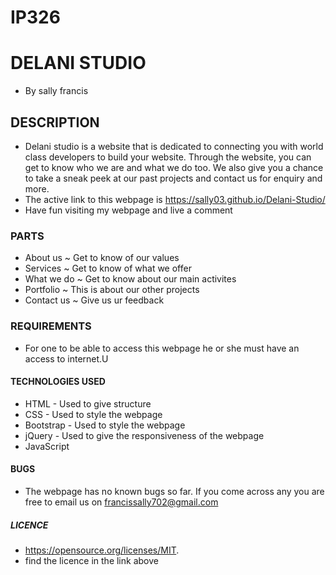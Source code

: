 # IP326
# DELANI STUDIO
* By sally francis
## DESCRIPTION
* Delani studio is a website that is dedicated to connecting you with world class developers to build your website. Through the website, you can get to know who we are and what we do too. We also give you a chance to take a sneak peek at our past projects and contact us for enquiry and more.
* The active link to this webpage is https://sally03.github.io/Delani-Studio/
* Have fun visiting my webpage and live a comment
### PARTS
  * About us ~ Get to know of our values
  * Services ~ Get to know of what we offer
  * What we do ~ Get to know about our main activites
  * Portfolio ~ This is about our other projects
  * Contact us ~ Give us ur feedback
### REQUIREMENTS
* For one to be able to access this webpage he or she must have an access to internet.U
#### TECHNOLOGIES USED
 * HTML - Used to give structure
 * CSS - Used to style the webpage
 * Bootstrap - Used to style the webpage
 * jQuery - Used to give the responsiveness of the webpage
 * JavaScript
#### BUGS
* The webpage has no known bugs so far. If you come across any you are free to email us on francissally702@gmail.com
##### LICENCE
* https://opensource.org/licenses/MIT.
* find the licence in the link above
